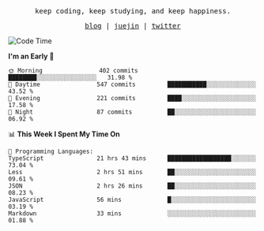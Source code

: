 <p align="center">
  <samp>
    <span>keep coding, keep studying, and keep happiness.</span>
  </samp>
</p>

<p align="center">
  <samp>
    <a href="https://deweyou.me">blog</a>  |
    <a href="https://juejin.cn/user/4309700183594366">juejin</a> |
    <a href="https://twitter.com/ouduidui">twitter</a>
  </samp>
</p>

<!--START_SECTION:waka-->
![Code Time](http://img.shields.io/badge/Code%20Time-5%2C145%20hrs%2016%20mins-blue)

**I'm an Early 🐤** 

```text
🌞 Morning                402 commits         ████████░░░░░░░░░░░░░░░░░   31.98 % 
🌆 Daytime                547 commits         ███████████░░░░░░░░░░░░░░   43.52 % 
🌃 Evening                221 commits         ████░░░░░░░░░░░░░░░░░░░░░   17.58 % 
🌙 Night                  87 commits          ██░░░░░░░░░░░░░░░░░░░░░░░   06.92 % 
```


📊 **This Week I Spent My Time On** 

```text
💬 Programming Languages: 
TypeScript               21 hrs 43 mins      ██████████████████░░░░░░░   73.04 % 
Less                     2 hrs 51 mins       ██░░░░░░░░░░░░░░░░░░░░░░░   09.61 % 
JSON                     2 hrs 26 mins       ██░░░░░░░░░░░░░░░░░░░░░░░   08.23 % 
JavaScript               56 mins             █░░░░░░░░░░░░░░░░░░░░░░░░   03.19 % 
Markdown                 33 mins             ░░░░░░░░░░░░░░░░░░░░░░░░░   01.88 % 
```


<!--END_SECTION:waka-->
